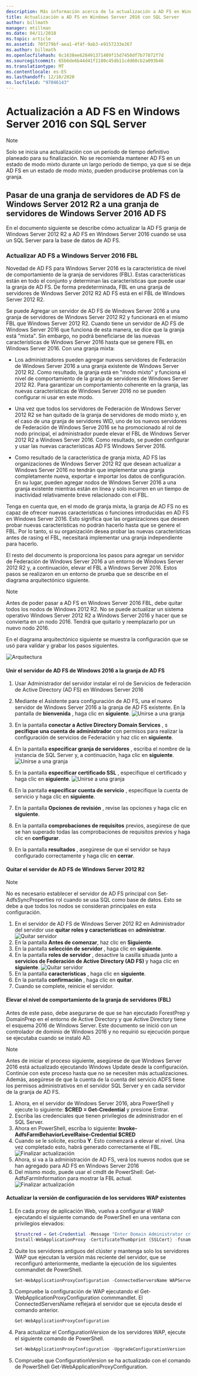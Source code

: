 ```yaml
---
description: Más información acerca de la actualización a AD FS en Windows Server 2016 con SQL Server
title: Actualización a AD FS en Windows Server 2016 con SQL Server
author: billmath
manager: mtillman
ms.date: 04/11/2018
ms.topic: article
ms.assetid: 70f279bf-aea1-4f4f-9ab3-e9157233e267
ms.author: billmath
ms.openlocfilehash: 6c1638ee628491371409f15d7450df7b77872f7d
ms.sourcegitcommit: 65b6de6b44d41f1180c45db11cdd60cb2a093b46
ms.translationtype: MT
ms.contentlocale: es-ES
ms.lasthandoff: 12/10/2020
ms.locfileid: "97046143"
---
```

# <a name="upgrading-to-ad-fs-in-windows-server-2016-with-sql-server"></a>Actualización a AD FS en Windows Server 2016 con SQL Server


> [!NOTE]
> Solo se inicia una actualización con un período de tiempo definitivo planeado para su finalización. No se recomienda mantener AD FS en un estado de modo mixto durante un largo período de tiempo, ya que si se deja AD FS en un estado de modo mixto, pueden producirse problemas con la granja.


## <a name="moving-from-a-windows-server-2012-r2-ad-fs-farm-to-a-windows-server-2016-ad-fs-farm"></a>Pasar de una granja de servidores de AD FS de Windows Server 2012 R2 a una granja de servidores de Windows Server 2016 AD FS
En el documento siguiente se describe cómo actualizar la AD FS granja de Windows Server 2012 R2 a AD FS en Windows Server 2016 cuando se usa un SQL Server para la base de datos de AD FS.

### <a name="upgrading-ad-fs-to-windows-server-2016-fbl"></a>Actualizar AD FS a Windows Server 2016 FBL
Novedad de AD FS para Windows Server 2016 es la característica de nivel de comportamiento de la granja de servidores (FBL).   Estas características están en todo el conjunto y determinan las características que puede usar la granja de AD FS.   De forma predeterminada, FBL en una granja de servidores de Windows Server 2012 R2 AD FS está en el FBL de Windows Server 2012 R2.

Se puede Agregar un servidor de AD FS de Windows Server 2016 a una granja de servidores de Windows Server 2012 R2 y funcionará en el mismo FBL que Windows Server 2012 R2.  Cuando tiene un servidor de AD FS de Windows Server 2016 que funciona de esta manera, se dice que la granja está "mixta".  Sin embargo, no podrá beneficiarse de las nuevas características de Windows Server 2016 hasta que se genere FBL en Windows Server 2016.  Con una granja mixta:

-   Los administradores pueden agregar nuevos servidores de Federación de Windows Server 2016 a una granja existente de Windows Server 2012 R2.  Como resultado, la granja está en "modo mixto" y funciona el nivel de comportamiento de la granja de servidores de Windows Server 2012 R2.  Para garantizar un comportamiento coherente en la granja, las nuevas características de Windows Server 2016 no se pueden configurar ni usar en este modo.

-   Una vez que todos los servidores de Federación de Windows Server 2012 R2 se han quitado de la granja de servidores de modo mixto y, en el caso de una granja de servidores WID, uno de los nuevos servidores de Federación de Windows Serve 2016 se ha promocionado al rol de nodo principal, el administrador puede elevar el FBL de Windows Server 2012 R2 a Windows Server 2016.  Como resultado, se pueden configurar y usar las nuevas características AD FS Windows Server 2016.

-   Como resultado de la característica de granja mixta, AD FS las organizaciones de Windows Server 2012 R2 que desean actualizar a Windows Server 2016 no tendrán que implementar una granja completamente nueva, exportar e importar los datos de configuración.  En su lugar, pueden agregar nodos de Windows Server 2016 a una granja existente mientras están en línea y solo incurren en un tiempo de inactividad relativamente breve relacionado con el FBL.

Tenga en cuenta que, en el modo de granja mixta, la granja de AD FS no es capaz de ofrecer nuevas características o funciones introducidas en AD FS en Windows Server 2016.  Esto significa que las organizaciones que deseen probar nuevas características no podrán hacerlo hasta que se genere el FBL.  Por lo tanto, si su organización desea probar las nuevas características antes de rasing el FBL, necesitará implementar una granja independiente para hacerlo.

El resto del documento is proporciona los pasos para agregar un servidor de Federación de Windows Server 2016 a un entorno de Windows Server 2012 R2 y, a continuación, elevar el FBL a Windows Server 2016.  Estos pasos se realizaron en un entorno de prueba que se describe en el diagrama arquitectónico siguiente.

> [!NOTE]
> Antes de poder pasar a AD FS en Windows Server 2016 FBL, debe quitar todos los nodos de Windows 2012 R2.  No se puede actualizar un sistema operativo Windows Server 2012 R2 a Windows Server 2016 y hacer que se convierta en un nodo 2016.  Tendrá que quitarlo y reemplazarlo por un nuevo nodo 2016.

En el diagrama arquitectónico siguiente se muestra la configuración que se usó para validar y grabar los pasos siguientes.

![Arquitectura](media/Upgrading-to-AD-FS-in-Windows-Server-2016-SQL/arch.png)


#### <a name="join-the-windows-2016-ad-fs-server-to-the-ad-fs-farm"></a>Unir el servidor de AD FS de Windows 2016 a la granja de AD FS

1.  Usar Administrador del servidor instalar el rol de Servicios de federación de Active Directory (AD FS) en Windows Server 2016

2.  Mediante el Asistente para configuración de AD FS, una el nuevo servidor de Windows Server 2016 a la granja de AD FS existente.  En la pantalla de **bienvenida** , haga clic en **siguiente**.
 ![Unirse a una granja](media/Upgrading-to-AD-FS-in-Windows-Server-2016-SQL/configure1.png)
3.  En la pantalla **conectar a Active Directory Domain Services** , s **pecifique una cuenta de administrador** con permisos para realizar la configuración de servicios de Federación y haz clic en **siguiente**.
4.  En la pantalla **especificar granja de servidores** , escriba el nombre de la instancia de SQL Server y, a continuación, haga clic en **siguiente**.
![Unirse a una granja](media/Upgrading-to-AD-FS-in-Windows-Server-2016-SQL/configure3.png)
5.  En la pantalla **especificar certificado SSL** , especifique el certificado y haga clic en **siguiente**.
![Unirse a una granja](media/Upgrading-to-AD-FS-in-Windows-Server-2016-SQL/configure4.png)
6.  En la pantalla **especificar cuenta de servicio** , especifique la cuenta de servicio y haga clic en **siguiente**.
7.  En la pantalla **Opciones de revisión** , revise las opciones y haga clic en **siguiente**.
8.  En la pantalla **comprobaciones de requisitos** previos, asegúrese de que se han superado todas las comprobaciones de requisitos previos y haga clic en **configurar**.
9.  En la pantalla **resultados** , asegúrese de que el servidor se haya configurado correctamente y haga clic en **cerrar**.


#### <a name="remove-the-windows-server-2012-r2-ad-fs-server"></a>Quitar el servidor de AD FS de Windows Server 2012 R2

>[!NOTE]
>No es necesario establecer el servidor de AD FS principal con Set-AdfsSyncProperties rol cuando se usa SQL como base de datos.  Esto se debe a que todos los nodos se consideran principales en esta configuración.

1.  En el servidor de AD FS de Windows Server 2012 R2 en Administrador del servidor use **quitar roles y características** en **administrar**.
![Quitar servidor](media/Upgrading-to-AD-FS-in-Windows-Server-2016-SQL/remove1.png)
2.  En la pantalla **Antes de comenzar**, haz clic en **Siguiente**.
3.  En la pantalla **selección de servidor** , haga clic en **siguiente**.
4.  En la pantalla **roles de servidor** , desactive la casilla situada junto a **servicios de Federación de Active Directory (AD FS)** y haga clic en **siguiente**.
![Quitar servidor](media/Upgrading-to-AD-FS-in-Windows-Server-2016-SQL/remove2.png)
5.  En la pantalla **características** , haga clic en **siguiente**.
6.  En la pantalla **confirmación** , haga clic en **quitar**.
7.  Cuando se complete, reinicie el servidor.

#### <a name="raise-the-farm-behavior-level-fbl"></a>Elevar el nivel de comportamiento de la granja de servidores (FBL)
Antes de este paso, debe asegurarse de que se han ejecutado ForestPrep y DomainPrep en el entorno de Active Directory y que Active Directory tiene el esquema 2016 de Windows Server.  Este documento se inició con un controlador de dominio de Windows 2016 y no requirió su ejecución porque se ejecutaba cuando se instaló AD.

>[!NOTE]
>Antes de iniciar el proceso siguiente, asegúrese de que Windows Server 2016 está actualizado ejecutando Windows Update desde la configuración.  Continúe con este proceso hasta que no se necesiten más actualizaciones. Además, asegúrese de que la cuenta de la cuenta del servicio ADFS tiene los permisos administrativos en el servidor SQL Server y en cada servidor de la granja de AD FS.

1. Ahora, en el servidor de Windows Server 2016, abra PowerShell y ejecute lo siguiente: **$CRED = Get-Credential** y presione Entrar.
2. Escriba las credenciales que tienen privilegios de administrador en el SQL Server.
3. Ahora en PowerShell, escriba lo siguiente: **Invoke-AdfsFarmBehaviorLevelRaise-Credential $CRED**
2. Cuando se le solicite, escriba **Y**.  Esto comenzará a elevar el nivel.  Una vez completado esto, habrá generado correctamente el FBL.
![Finalizar actualización](media/Upgrading-to-AD-FS-in-Windows-Server-2016-SQL/finish1.png)
3. Ahora, si va a la administración de AD FS, verá los nuevos nodos que se han agregado para AD FS en Windows Server 2016
4. Del mismo modo, puede usar el cmdlt de PowerShell: Get-AdfsFarmInformation para mostrar la FBL actual.
![Finalizar actualización](media/Upgrading-to-AD-FS-in-Windows-Server-2016-SQL/finish2.png)

#### <a name="upgrade-the-configuration-version-of-existing-wap-servers"></a>Actualizar la versión de configuración de los servidores WAP existentes
1. En cada proxy de aplicación Web, vuelva a configurar el WAP ejecutando el siguiente comando de PowerShell en una ventana con privilegios elevados:
    ```powershell
    $trustcred = Get-Credential -Message "Enter Domain Administrator credentials"
    Install-WebApplicationProxy -CertificateThumbprint {SSLCert} -fsname fsname -FederationServiceTrustCredential $trustcred
    ```
2. Quite los servidores antiguos del clúster y mantenga solo los servidores WAP que ejecutan la versión más reciente del servidor, que se reconfiguró anteriormente, mediante la ejecución de los siguientes commandlet de PowerShell.
    ```powershell
    Set-WebApplicationProxyConfiguration -ConnectedServersName WAPServerName1, WAPServerName2
    ```
3. Compruebe la configuración de WAP ejecutando el Get-WebApplicationProxyConfiguration commmandlet. El ConnectedServersName reflejará el servidor que se ejecuta desde el comando anterior.
    ```powershell
    Get-WebApplicationProxyConfiguration
    ```
4. Para actualizar el ConfigurationVersion de los servidores WAP, ejecute el siguiente comando de PowerShell.
    ```powershell
    Set-WebApplicationProxyConfiguration -UpgradeConfigurationVersion
    ```
5. Compruebe que ConfigurationVersion se ha actualizado con el comando de PowerShell Get-WebApplicationProxyConfiguration.
